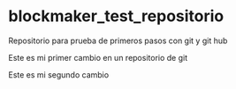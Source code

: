 # blockmaker_test_repositorio
Repositorio para prueba de primeros pasos con git y git hub

Este es mi primer cambio en un repositorio de git

Este es mi segundo cambio